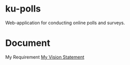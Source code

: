 # ku-polls
Web-application for conducting online polls and surveys.
# Document
My Requirement 
[My Vision Statement](../../wiki/Vision%20Statement)
